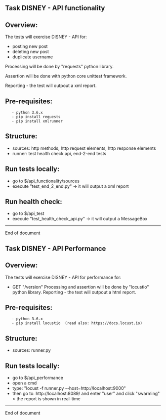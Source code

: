 Task DISNEY - API functionality
----------


## Overview:
The tests will exercise DISNEY - API for:
- posting new post
- deleting new post
- duplicate username

Processing will be done by "requests" python library.

Assertion will be done with python core unittest framework.

Reporting - the test will outpout a xml report.


## Pre-requisites:
```
   - python 3.6.x
   - pip install requests
   - pip install xmlrunner  
```


## Structure:
- sources: http methods, http request elements, http response elements
- runner: test health check api, end-2-end tests



## Run tests locally:
   - go to $/api_functionality/sources
   - execute "test_end_2_end.py" -> it will output a xml report



## Run health check:
   - go to $/api_test
   - execute "test_health_check_api.py" -> it will output a MessageBox




----------
End of document




Task DISNEY  - API Performance
----------


## Overview:
The tests will exercise DISNEY - API for performance for:
- GET "/version"
Processing and assertion will be done by "locustio" python library.
Reporting - the test will outpout a html report.


## Pre-requisites:
```
   - python 3.6.x
   - pip install locustio  (read also: https://docs.locust.io)
```


## Structure:
- sources: runner.py



## Run tests locally:
   - go to $/api_performance
   - open a cmd
   - type: "locust -f runner.py --host=http://localhost:9000"
   - then go to: http://localhost:8089/ and enter "user" and click "swarming" > the report is shown in real-time 







----------
End of document



